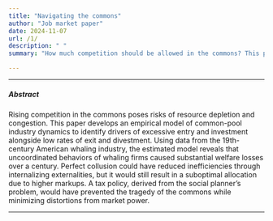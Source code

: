 ```yaml
---
title: "Navigating the commons"
author: "Job market paper"
date: 2024-11-07
url: /1/
description: " "
summary: "How much competition should be allowed in the commons? This paper builds an empirical model of common-pool industry dynamics and applies it to the 19th-century American whaling industry."

---
```


---

##### Abstract

Rising competition in the commons poses risks of resource depletion and congestion. This paper develops an empirical model of common-pool industry dynamics to identify drivers of excessive entry and investment alongside low rates of exit and divestment. Using data from the 19th-century American whaling industry, the estimated model reveals that uncoordinated behaviors of whaling firms caused substantial welfare losses over a century. Perfect collusion could have reduced inefficiencies through internalizing externalities, but it would still result in a suboptimal allocation due to higher markups. A tax policy, derived from the social planner’s problem, would have prevented the tragedy of the commons while minimizing distortions from market power.

---
